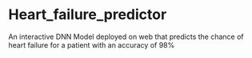 # Heart_failure_predictor
An interactive DNN Model deployed on web that predicts the chance of heart failure for a patient with an accuracy of 98%
